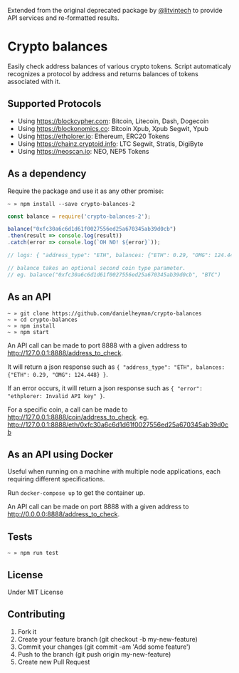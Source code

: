 Extended from the original deprecated package by [@litvintech](https://github.com/litvintech/crypto-balances) to provide API services and re-formatted results.

# Crypto balances

Easily check address balances of various crypto tokens. Script automaticaly recognizes a protocol by address and returns balances of tokens associated with it.

## Supported Protocols

- Using https://blockcypher.com: Bitcoin, Litecoin, Dash, Dogecoin
- Using https://blockonomics.co: Bitcoin Xpub, Xpub Segwit, Ypub
- Using https://ethplorer.io: Ethereum, ERC20 Tokens
- Using https://chainz.cryptoid.info: LTC Segwit, Stratis, DigiByte
- Using https://neoscan.io: NEO, NEP5 Tokens

## As a dependency
Require the package and use it as any other promise:

```
~ » npm install --save crypto-balances-2
```

```javascript
const balance = require('crypto-balances-2');

balance("0xfc30a6c6d1d61f0027556ed25a670345ab39d0cb")
.then(result => console.log(result))
.catch(error => console.log(`OH NO! ${error}`));

// logs: { "address_type": "ETH", balances: {"ETH": 0.29, "OMG": 124.448} }

// balance takes an optional second coin type parameter.
// eg. balance("0xfc30a6c6d1d61f0027556ed25a670345ab39d0cb", "BTC")
```

## As an API

```
~ » git clone https://github.com/danielheyman/crypto-balances
~ » cd crypto-balances
~ » npm install
~ » npm start
```

An API call can be made to port 8888 with a given address to http://127.0.0.1:8888/address_to_check.

It will return a json response such as `{ "address_type": "ETH", balances: {"ETH": 0.29, "OMG": 124.448} }`.

If an error occurs, it will return a json response such as `{ "error": "ethplorer: Invalid API key" }`.

For a specific coin, a call can be made to http://127.0.0.1:8888/coin/address_to_check. eg. http://127.0.0.1:8888/eth/0xfc30a6c6d1d61f0027556ed25a670345ab39d0cb

## As an API using Docker

Useful when running on a machine with multiple node applications, each requiring different specifications.

Run `docker-compose up` to get the container up.

An API call can be made on port 8888 with a given address to http://0.0.0.0:8888/address_to_check.

## Tests
```
~ » npm run test
```

## License

Under MIT License

## Contributing
1. Fork it
2. Create your feature branch (git checkout -b my-new-feature)
3. Commit your changes (git commit -am 'Add some feature')
4. Push to the branch (git push origin my-new-feature)
5. Create new Pull Request
